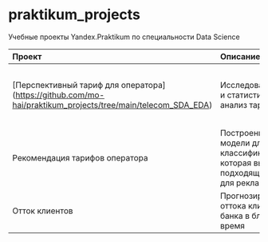 # praktikum_projects
Учебные проекты Yandex.Praktikum по специальности Data Science


| Проект              | Описание           | Библиотеки                     |
| :-------------------- | :------------------------------------------------- |:---------------------------|
| [Перспективный тариф для оператора] (https://github.com/mo-hai/praktikum_projects/tree/main/telecom_SDA_EDA) | Исследовательский и статистический анализ тарифов | *datetime*, *pandas*, *numpy*, *scipy*, *matplotlib*, *seaborn* |
| Рекомендация тарифов оператора | Построение модели для задачи классификации, которая выберет подходящий тариф для рекламы | *pandas*, *numpy*, *matplotlib*, *seaborn*, *sklearn* |
| Отток клиентов | Прогнозирование оттока клиентов из банка в ближайшее время | *pandas*, *matplotlib*, *seaborn*, *sklearn* |
